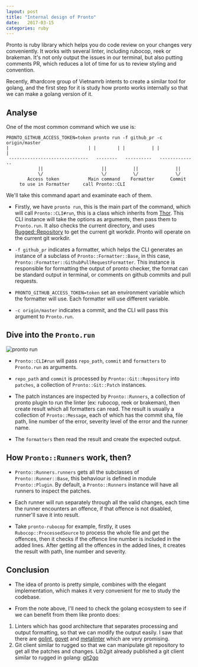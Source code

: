 ```yaml
---
layout: post
title: "Internal design of Pronto"
date:   2017-03-15
categories: ruby
---
```


Pronto is ruby library which helps you do code review on your changes very
conveniently. It works with several linter, including rubocop, reek or brakeman.
It's not only output the issues in our terminal, but also putting comments PR,
which reduces a lot of time for us to review styling and convention.

Recently, #hardcore group of Vietnamrb intents to create a similar tool for
golang, and the first step for it is study how pronto works internally so that
we can make a golang version of it.

## Analyse

One of the most common command which we use is:

```
PRONTO_GITHUB_ACCESS_TOKEN=token pronto run -f github_pr -c origin/master
|                              | |        | |          | |              |
 ------------------------------   --------   ----------   --------------
            ||                      ||          ||              ||
            \/                      \/          \/              \/
        Access token           Main command    Formatter      Commit
     to use in Formatter     call Pronto::CLI
```

We'll take this command apart and examinate each of them.

- Firstly, we have `pronto run`, this is the main part of the command, which
will call `Pronto::CLI#run`, this is a class which inherits from [Thor](https://github.com/erikhuda/thor).
This CLI instance will take the options as arguments, then pass them to
`Pronto.run`. It also checks the current directory, and uses [Rugged::Repository](https://github.com/libgit2/rugged)
to get the current git workdir. Pronto will operate on the current git workdir.

- `-f github_pr` indicates a formatter, which helps the CLI generates an instance
of a subclass of `Pronto::Formatter::Base`, in this case, `Pronto::Formatter::GithubPullRequestFormatter`.
This instance is responsible for formatting the output of pronto checker, the
format can be standard output in terminal, or comments on github commits and
pull requests.

- `PRONTO_GITHUB_ACCESS_TOKEN=token` set an environment variable which the
formatter will use. Each formatter will use different variable.

- `-c origin/master` indicates a commit, and the CLI will pass this argument to
`Pronto.run`.

## Dive into the `Pronto.run`

![pronto run](https://lh4.googleusercontent.com/28o4wpdN0Rb4N2Kf9HhQohOAzXlZYX4iBQo1NS07rydqTsb_qM4f45uiQ9cKur43968VkXRv=w2100-h1270)

- `Pronto::CLI#run` will pass `repo_path`, `commit` and `formatters` to
`Pronto.run` as arguments.

- `repo_path` and `commit` is processed by `Pronto::Git::Repository` into
`patches`, a collection of `Pronto::Git::Patch` instances.

- The patch instances are inspected by `Pronto::Runners`, a collection of pronto
plugin to run the linter (ex: rubocop, reek or brakeman), then create result which
all formatters can read. The result is usually a collection of
`Pronto::Message`, each of which has the commit sha, file path, line number of
the error, severity level of the error and the runner name.

- The `formatters` then read the result and create the expected output.

## How `Pronto::Runners` work, then?

- `Pronto::Runners.runners` gets all the subclasses of `Pronto::Runner::Base`,
  this behaviour is defined in module `Pronto::Plugin`. By default, a
  `Pronto::Runners` instance will have all runners to inspect the patches.

- Each runner will run separately through all the valid changes, each time the
runner encounters an offence, if that offence is not disabled, runner'll save it into result.

- Take `pronto-rubocop` for example, firstly, it uses `Rubocop::ProcessedSource`
to process the whole file and get the offences, then it checks
if the offence line number is included in the added lines. After getting all the
offences in the added lines, it creates the result with path, line number and
severity.

## Conclusion

- The idea of pronto is pretty simple, combines with the elegant implementation,
  which makes it very convenient for me to study the codebase.

- From the note above, I'll need to check the golang ecosystem to see if
we can benefit from them like pronto does:

1. Linters which has good architecture that separates processing and output
formatting, so that we can modify the output easily. I saw that there are
[golint](https://github.com/golang/lint), [govet](https://golang.org/cmd/vet/) and [metalinter](https://github.com/alecthomas/gometalinter) which are very promising.
2. Git client similar to rugged so that we can manipulate git repository to get
all the patches and changes. Lib2git already published a git client similar to
rugged in golang: [git2go](https://github.com/libgit2/git2go)
